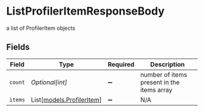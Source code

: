 # ListProfilerItemResponseBody

a list of ProfilerItem objects


## Fields

| Field                                                  | Type                                                   | Required                                               | Description                                            |
| ------------------------------------------------------ | ------------------------------------------------------ | ------------------------------------------------------ | ------------------------------------------------------ |
| `count`                                                | *Optional[int]*                                        | :heavy_minus_sign:                                     | number of items present in the items array             |
| `items`                                                | List[[models.ProfilerItem](../models/profileritem.md)] | :heavy_minus_sign:                                     | N/A                                                    |